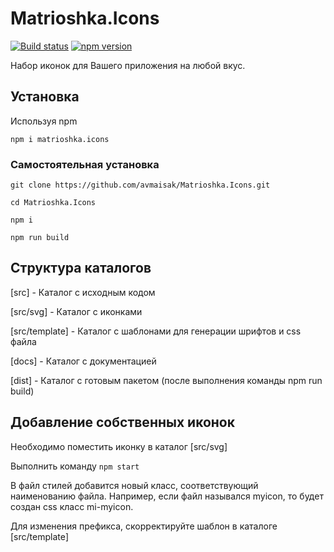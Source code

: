 # Matrioshka.Icons

[![Build status](https://ci.appveyor.com/api/projects/status/hfm0y1naf1ni32jc?svg=true)](https://ci.appveyor.com/project/avmaisak/matrioshka-icons)
[![npm version](https://badge.fury.io/js/matrioshka.icons.svg)](https://badge.fury.io/js/matrioshka.icons)

Набор иконок для Вашего приложения на любой вкус.

## Установка

Используя npm

```npm i matrioshka.icons```

### Самостоятельная установка

```git clone https://github.com/avmaisak/Matrioshka.Icons.git```

```cd Matrioshka.Icons```

```npm i```

```npm run build```


## Структура каталогов

[src] - Каталог с исходным кодом

[src/svg] - Каталог с иконками

[src/template] - Каталог с шаблонами для генерации шрифтов и css файла

[docs] - Каталог с документацией

[dist] - Каталог с готовым пакетом (после выполнения команды npm run build)

## Добавление собственных иконок

Необходимо поместить иконку в каталог [src/svg]

Выполнить команду ```npm start```

В файл стилей добавится новый класс, соответствующий наименованию файла. Например, если файл назывался myicon, то будет создан css класс mi-myicon. 

Для изменения префикса, скорректируйте шаблон в каталоге [src/template] 

